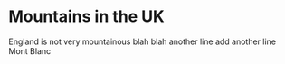# Mountains in the UK

England is not very mountainous
blah blah
another line
add another line
Mont Blanc
